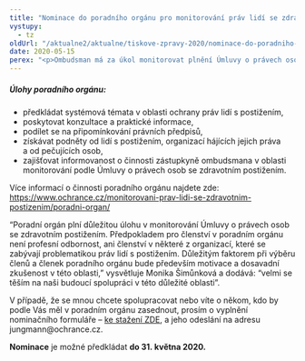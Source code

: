 ```yaml
---
title: "Nominace do poradního orgánu pro monitorování práv lidí se zdravotním postižením jsou prodlouženy do konce května"
vystupy:
  - tz
oldUrl: "/aktualne2/aktualne/tiskove-zpravy-2020/nominace-do-poradniho-organu-pro-monitorovani-prav-lidi-se-zdravotnim-postizenim-jsou-prodl/"
date: 2020-05-15
perex: "<p>Ombudsman má za úkol monitorovat plnění Úmluvy o právech osob se zdravotním postižením. Působnost v této agendě byla svěřena zástupkyni ombudsmana Monice Šimůnkové. Jejím úkolem bude průběžně sledovat a upozorňovat na systémové nedostatky v oblasti práv lidí s postižením a také o nich informovat Výbor OSN pro práva lidí se zdravotním postižením. Na plnění těchto úkolů se bude podílet i poradní orgán, který nyní sestavuje. Až do 31. května nám můžete napsat, koho byste v poradním orgánu rádi viděli.</p>"
---
```


<!-- imported from the old website -->

<h5>Úlohy poradního orgánu:</h5><p></p><ul><li>předkládat systémová témata v oblasti ochrany práv lidí s postižením,</li><li>poskytovat konzultace a praktické informace,</li><li>podílet se na připomínkování právních předpisů,</li><li>získávat podněty od lidí s postižením, organizací hájících jejich práva a od pečujících osob,</li><li>zajišťovat informovanost o činnosti zástupkyně ombudsmana v oblasti monitorování podle Úmluvy o právech osob se zdravotním postižením.</li></ul><p>Více informací o činnosti poradního orgánu najdete zde:<a href="https://www.ochrance.cz/monitorovani-prav-lidi-se-zdravotnim-postizenim/poradni-organ/" target="_blank"> https://www.ochrance.cz/monitorovani-prav-lidi-se-zdravotnim-postizenim/poradni-organ/</a></p><p>“Poradní orgán plní důležitou úlohu v monitorování Úmluvy o právech osob se zdravotním postižením. Předpokladem pro členství v poradním orgánu není profesní odbornost, ani členství v některé z organizací, které se zabývají problematikou práv lidí s postižením. Důležitým faktorem při výběru členů a členek poradního orgánu bude především motivace a dosavadní zkušenost v této oblasti,” vysvětluje Monika Šimůnková a dodává: “velmi se těším na naši budoucí spolupráci v této důležité oblasti”.</p><p>V případě, že se mnou chcete spolupracovat nebo víte o někom, kdo by podle Vás měl v poradním orgánu zasednout, prosím o vyplnění nominačního formuláře – <a href="https://ochrance.cz/fileadmin/user_upload/CRPD/Aktuality-prilohy/Poradni___orga__n_-_nominac__ni___formula__r__.docx" target="_blank">ke stažení ZDE</a>, a jeho odeslání na adresu jungmann@ochrance.cz.</p><p><b>Nominace</b> je možné předkládat <b>do 31. května 2020.</b></p>
